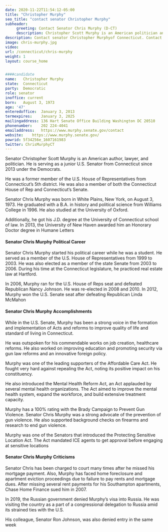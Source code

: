 ```yaml
---
date: 2020-11-22T11:54:12-05:00
title: "Christopher Murphy"
seo_title: "contact senator Christopher Murphy"
subheader:
     greeting: Contact Senator Chris Murphy (D-CT)
     description: Christopher Scott Murphy is an American politician and author serving as the junior United States Senator from Connecticut since 2013. A member of the Democratic Party, he previously served in the United States House of Representatives, representing Connecticut's 5th congressional district from 2007 to 2013. 
description: Contact senator Christopher Murphyof Connecticut. Contact information for Christopher Murphy includes email address, phone number, and mailing address. 
image: chris-murphy.jpg
video: 
url: /connecticut/chris-murphy
weight: 1
layout: course_home


####candidate
name:	Christopher Murphy
state:	Connecticut
party:	Democratic
role: senator
inoffice: current
born:	August 3, 1973 
age: '47'
enteredoffice:	January 3, 2013
termexpires:	January 3, 2025
mailingaddress:	136 Hart Senate Office Building Washington DC 20510
phonenumber:	202 224-4041
emailaddress:	https://www.murphy.senate.gov/contact
website:	https://www.murphy.senate.gov/
powrid: 5f34256e_1607161983
twitter: ChrisMurphyCT
---
```


Senator Christopher Scott Murphy is an American author, lawyer, and politician. He is serving as a junior U.S. Senator from Connecticut since 2013 under the Democrats.

He was a former member of the U.S. House of Representatives from Connecticut’s 5th district. He was also a member of both the Connecticut House of Rep and Connecticut’s Senate.

Senator Chris Murphy was born in White Plains, New York, on August 3, 1973. He graduated with a B.A. in history and political science from Williams College in 1996. He also studied at the University of Oxford.

Additionally, he got his J.D. degree at the University of Connecticut school of law. In 2013, the University of New Haven awarded him an Honorary Doctor degree in Humane Letters

#### Senator Chris Murphy Political Career

Senator Chris Murphy started his political career while he was a student. He served as a member of the U.S. House of Representatives from 1999 to 2003. He was also elected as a member of the state Senate from 2003 to 2006. During his time at the Connecticut legislature, he practiced real estate law at Hartford.

In 2006, Murphy ran for the U.S. House of Reps seat and defeated Republican Nancy Johnson. He was re-elected in 2008 and 2010. In 2012, Murphy won the U.S. Senate seat after defeating Republican Linda McMahon

#### Senator Chris Murphy Accomplishments

While in the U.S. Senate, Murphy has been a strong voice in the formation and implementation of Acts and reforms to improve quality of life and standard of living in Connecticut.

He was outspoken for his commendable works on job creation, healthcare reforms. He also worked on improving education and promoting security via gun law reforms and an innovative foreign policy.

Murphy was one of the leading supporters of the Affordable Care Act. He fought very hard against repealing the Act, noting its positive impact on his constituency.

He also introduced the Mental Health Reform Act, an Act applauded by several mental health organizations. The Act aimed to improve the mental health system, expand the workforce, and build extensive treatment capacity.

Murphy has a 100% rating with the Brady Campaign to Prevent Gun Violence. Senator Chris Murphy was a strong advocate of the prevention of gun violence. He also supported background checks on firearms and research to end gun violence.

Murphy was one of the Senators that introduced the Protecting Sensitive Location Act. The Act mandated ICE agents to get approval before engaging at sensitive locations

#### Senator Chris Murphy Criticisms

Senator Chris has been charged to court many times after he missed his mortgage payment. Also, Murphy has faced home foreclosure and apartment eviction proceedings due to failure to pay rents and mortgage dues. After missing several rent payments for his Southampton apartments, Chase Home Finance sued him in 2007.

In 2019, the Russian government denied Murphy’s visa into Russia. He was visiting the country as a part of a congressional delegation to Russia amid its strained ties with the U.S.

His colleague, Senator Ron Johnson, was also denied entry in the same week